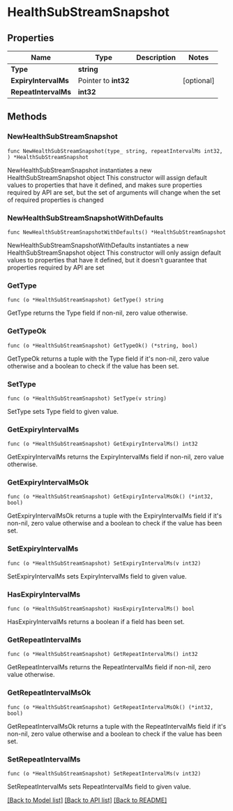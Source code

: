 # HealthSubStreamSnapshot

## Properties

Name | Type | Description | Notes
------------ | ------------- | ------------- | -------------
**Type** | **string** |  | 
**ExpiryIntervalMs** | Pointer to **int32** |  | [optional] 
**RepeatIntervalMs** | **int32** |  | 

## Methods

### NewHealthSubStreamSnapshot

`func NewHealthSubStreamSnapshot(type_ string, repeatIntervalMs int32, ) *HealthSubStreamSnapshot`

NewHealthSubStreamSnapshot instantiates a new HealthSubStreamSnapshot object
This constructor will assign default values to properties that have it defined,
and makes sure properties required by API are set, but the set of arguments
will change when the set of required properties is changed

### NewHealthSubStreamSnapshotWithDefaults

`func NewHealthSubStreamSnapshotWithDefaults() *HealthSubStreamSnapshot`

NewHealthSubStreamSnapshotWithDefaults instantiates a new HealthSubStreamSnapshot object
This constructor will only assign default values to properties that have it defined,
but it doesn't guarantee that properties required by API are set

### GetType

`func (o *HealthSubStreamSnapshot) GetType() string`

GetType returns the Type field if non-nil, zero value otherwise.

### GetTypeOk

`func (o *HealthSubStreamSnapshot) GetTypeOk() (*string, bool)`

GetTypeOk returns a tuple with the Type field if it's non-nil, zero value otherwise
and a boolean to check if the value has been set.

### SetType

`func (o *HealthSubStreamSnapshot) SetType(v string)`

SetType sets Type field to given value.


### GetExpiryIntervalMs

`func (o *HealthSubStreamSnapshot) GetExpiryIntervalMs() int32`

GetExpiryIntervalMs returns the ExpiryIntervalMs field if non-nil, zero value otherwise.

### GetExpiryIntervalMsOk

`func (o *HealthSubStreamSnapshot) GetExpiryIntervalMsOk() (*int32, bool)`

GetExpiryIntervalMsOk returns a tuple with the ExpiryIntervalMs field if it's non-nil, zero value otherwise
and a boolean to check if the value has been set.

### SetExpiryIntervalMs

`func (o *HealthSubStreamSnapshot) SetExpiryIntervalMs(v int32)`

SetExpiryIntervalMs sets ExpiryIntervalMs field to given value.

### HasExpiryIntervalMs

`func (o *HealthSubStreamSnapshot) HasExpiryIntervalMs() bool`

HasExpiryIntervalMs returns a boolean if a field has been set.

### GetRepeatIntervalMs

`func (o *HealthSubStreamSnapshot) GetRepeatIntervalMs() int32`

GetRepeatIntervalMs returns the RepeatIntervalMs field if non-nil, zero value otherwise.

### GetRepeatIntervalMsOk

`func (o *HealthSubStreamSnapshot) GetRepeatIntervalMsOk() (*int32, bool)`

GetRepeatIntervalMsOk returns a tuple with the RepeatIntervalMs field if it's non-nil, zero value otherwise
and a boolean to check if the value has been set.

### SetRepeatIntervalMs

`func (o *HealthSubStreamSnapshot) SetRepeatIntervalMs(v int32)`

SetRepeatIntervalMs sets RepeatIntervalMs field to given value.



[[Back to Model list]](../README.md#documentation-for-models) [[Back to API list]](../README.md#documentation-for-api-endpoints) [[Back to README]](../README.md)


